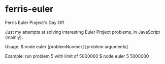 # ferris-euler
Ferris Euler Project's Day Off

Just my attempts at solving interesting Euler Project problems, in JavaScript (mainly).

Usage:
$ node euler [problemNumber] [problem arguments]

Example: run problem 5 with limit of 5000000
$ node euler 5 5000000
